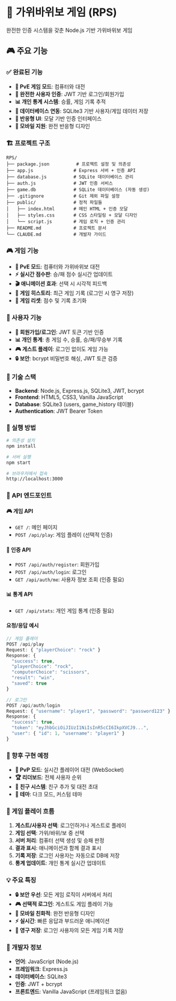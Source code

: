 # 🎯 가위바위보 게임 (RPS)

완전한 인증 시스템을 갖춘 Node.js 기반 가위바위보 게임

## 🎮 주요 기능

### ✅ 완료된 기능
- **🎯 PvE 게임 모드**: 컴퓨터와 대전
- **🔐 완전한 사용자 인증**: JWT 기반 로그인/회원가입
- **📊 개인 통계 시스템**: 승률, 게임 기록 추적
- **💾 데이터베이스 연동**: SQLite3 기반 사용자/게임 데이터 저장
- **🎨 반응형 UI**: 모달 기반 인증 인터페이스
- **📱 모바일 지원**: 완전 반응형 디자인

### 🏗️ 프로젝트 구조
```
RPS/
├── package.json          # 프로젝트 설정 및 의존성
├── app.js               # Express 서버 + 인증 API
├── database.js          # SQLite 데이터베이스 관리
├── auth.js              # JWT 인증 서비스
├── game.db              # SQLite 데이터베이스 (자동 생성)
├── .gitignore           # Git 제외 파일 설정
├── public/              # 정적 파일들
│   ├── index.html       # 메인 HTML + 인증 모달
│   ├── styles.css       # CSS 스타일링 + 모달 디자인
│   └── script.js        # 게임 로직 + 인증 관리
├── README.md            # 프로젝트 문서
└── CLAUDE.md            # 개발자 가이드
```

### 🎮 게임 기능
- **🎯 PvE 모드**: 컴퓨터와 가위바위보 대전
- **⚡ 실시간 점수판**: 승/패 점수 실시간 업데이트
- **🎬 애니메이션 효과**: 선택 시 시각적 피드백
- **📝 게임 히스토리**: 최근 게임 기록 (로그인 시 영구 저장)
- **🔄 게임 리셋**: 점수 및 기록 초기화

### 👤 사용자 기능
- **🔐 회원가입/로그인**: JWT 토큰 기반 인증
- **📊 개인 통계**: 총 게임 수, 승률, 승/패/무승부 기록
- **🎮 게스트 플레이**: 로그인 없이도 게임 가능
- **🔒 보안**: bcrypt 비밀번호 해싱, JWT 토큰 검증

### 🔧 기술 스택
- **Backend**: Node.js, Express.js, SQLite3, JWT, bcrypt
- **Frontend**: HTML5, CSS3, Vanilla JavaScript
- **Database**: SQLite3 (users, game_history 테이블)
- **Authentication**: JWT Bearer Token

### 🚀 실행 방법
```bash
# 의존성 설치
npm install

# 서버 실행
npm start

# 브라우저에서 접속
http://localhost:3000
```

### 📡 API 엔드포인트

#### 🎮 게임 API
- `GET /`: 메인 페이지
- `POST /api/play`: 게임 플레이 (선택적 인증)

#### 🔐 인증 API
- `POST /api/auth/register`: 회원가입
- `POST /api/auth/login`: 로그인
- `GET /api/auth/me`: 사용자 정보 조회 (인증 필요)

#### 📊 통계 API
- `GET /api/stats`: 개인 게임 통계 (인증 필요)

#### 요청/응답 예시
```javascript
// 게임 플레이
POST /api/play
Request: { "playerChoice": "rock" }
Response: { 
  "success": true,
  "playerChoice": "rock", 
  "computerChoice": "scissors", 
  "result": "win",
  "saved": true 
}

// 로그인
POST /api/auth/login
Request: { "username": "player1", "password": "password123" }
Response: { 
  "success": true,
  "token": "eyJhbGciOiJIUzI1NiIsInR5cCI6IkpXVCJ9...",
  "user": { "id": 1, "username": "player1" }
}
```

### 🚧 향후 구현 예정
- **👥 PvP 모드**: 실시간 플레이어 대전 (WebSocket)
- **🏆 리더보드**: 전체 사용자 순위
- **👥 친구 시스템**: 친구 추가 및 대전 초대
- **🎨 테마**: 다크 모드, 커스텀 테마

### 🔄 게임 플레이 흐름
1. **게스트/사용자 선택**: 로그인하거나 게스트로 플레이
2. **게임 선택**: 가위/바위/보 중 선택
3. **서버 처리**: 컴퓨터 선택 생성 및 승패 판정
4. **결과 표시**: 애니메이션과 함께 결과 표시
5. **기록 저장**: 로그인 사용자는 자동으로 DB에 저장
6. **통계 업데이트**: 개인 통계 실시간 업데이트

### 💡 주요 특징
- **🔒 보안 우선**: 모든 게임 로직이 서버에서 처리
- **🎮 선택적 로그인**: 게스트도 게임 플레이 가능
- **📱 모바일 친화적**: 완전 반응형 디자인
- **⚡ 실시간**: 빠른 응답과 부드러운 애니메이션
- **💾 영구 저장**: 로그인 사용자의 모든 게임 기록 저장

### 🔧 개발자 정보
- **언어**: JavaScript (Node.js)
- **프레임워크**: Express.js
- **데이터베이스**: SQLite3
- **인증**: JWT + bcrypt
- **프론트엔드**: Vanilla JavaScript (프레임워크 없음)
